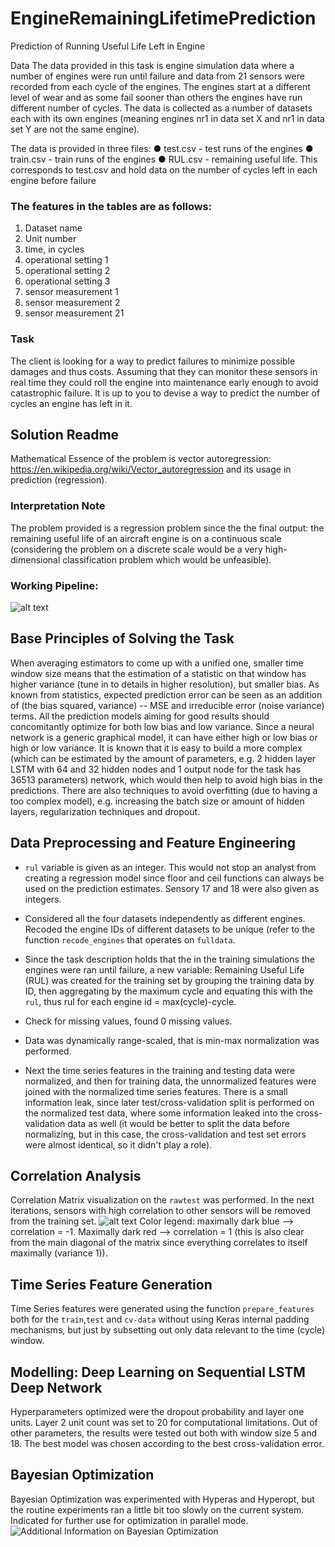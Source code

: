 # EngineRemainingLifetimePrediction
Prediction of Running Useful Life Left in Engine

Data
The data provided in this task is engine simulation data where a number of engines were run until failure and data from 21 sensors were recorded from each cycle of the engines.
The engines start at a different level of wear and as some fail sooner than others the engines have run different number of cycles.
The data is collected as a number of datasets each with its own engines (meaning engines nr1 in data set X and  nr1 in data set Y are not the same engine).

The data is provided in three files:
●	test.csv - test runs of the engines
●	train.csv -  train runs of the engines
●	RUL.csv - remaining useful life. This corresponds to test.csv and hold data on the number of cycles left in each engine before failure
### The features in the tables are as follows:
1)	Dataset name
2)	Unit number
3)	time, in cycles
4)	operational setting 1
5)	operational setting 2
6)	operational setting 3
7)	sensor measurement 1
8)	sensor measurement  2
9)	sensor measurement  21

### Task
The client is looking for a way to predict failures to minimize possible damages and thus costs. Assuming that they can monitor these sensors in real time they could roll the engine into maintenance early enough to avoid catastrophic failure.
It is up to you to devise a way to predict the number of cycles an engine has left in it.

## Solution Readme
Mathematical Essence of the problem is vector autoregression:
https://en.wikipedia.org/wiki/Vector_autoregression and its usage in prediction (regression).

### Interpretation Note
The problem provided is a regression problem since the the final output: the remaining useful life of an aircraft engine is on a continuous scale (considering the problem on a discrete scale would be a very high-dimensional classification problem which would be unfeasible).

### Working Pipeline:
![alt text](https://lh3.googleusercontent.com/PA34O6XX1nkQHbXMABVaFB44VYnuVZunZvBh6K71DfVrocsCw5nxUOqJBw3SD5ofVV5iug90oEjyGQ=s599)



## Base Principles of Solving the Task
When averaging estimators to come up with a unified one, smaller time window size means that the estimation of a statistic on that window has higher  variance (tune in to details in higher resolution), but smaller bias. As known from statistics, expected prediction error can be seen as an addition of (the bias squared, variance) -- MSE and irreducible error (noise variance) terms. All the prediction models aiming for good results should concomitantly optimize for both low bias and low variance.
Since a neural network is a generic graphical model, it can have either high or low bias or high or low variance. It is known that it is easy to build a more complex (which can be estimated by the amount of parameters, e.g. 2 hidden layer LSTM with 64 and 32 hidden nodes and 1 output node for the task has 36513 parameters) network, which would then help to avoid high bias in the predictions. There are also techniques to avoid overfitting (due to having a too complex model), e.g. increasing the batch size or amount of hidden layers, regularization techniques and dropout.


## Data Preprocessing and Feature Engineering
* `rul` variable is given as an integer. This would not stop an analyst from creating a regression model since floor and ceil functions can always be used on the prediction estimates.  Sensory 17 and 18 were also given as integers.

* Considered all the four datasets independently as different engines. Recoded the engine IDs of different datasets to be unique (refer to the function `recode_engines` that operates on `fulldata`.
* Since the task description holds that the in the training simulations the engines were ran until failure, a new  variable: Remaining Useful Life (RUL) was created for the training set by grouping the training data  by ID, then aggregating by the maximum cycle and equating this with the `rul`, thus rul for each engine id = max(cycle)-cycle.
* Check for missing values, found 0 missing values.
* Data was dynamically range-scaled, that is min-max normalization was performed.
* Next the time series features in the training and testing data were normalized, and then for training data, the unnormalized features were joined with the normalized time series features. There is a small information leak, since later test/cross-validation split is performed on the normalized test data, where some information leaked into the cross-validation data as well (it would be better to split the data before normalizing, but in this case, the cross-validation and test set errors were almost identical, so it didn't play a role).

## Correlation Analysis
Correlation Matrix visualization on the `rawtest` was performed. In the next iterations, sensors with high correlation to other sensors will be removed from the training set.
![alt text](http://i64.tinypic.com/2jbtrgn.png)
Color legend: maximally dark blue --> correlation = -1. Maximally dark red --> correlation = 1 (this is also clear from the main diagonal of the matrix since everything correlates to itself maximally (variance 1)).

## Time Series Feature Generation
Time Series features were generated using the function `prepare_features` both for the `train`,`test` and `cv-data` without using Keras internal padding mechanisms, but just by subsetting out only data relevant to the time (cycle) window.

## Modelling: Deep Learning on Sequential LSTM Deep Network
Hyperparameters optimized were the dropout probability and layer one units. Layer 2 unit count was set to 20 for computational limitations. Out of other parameters, the results were tested out both with window size 5 and 18. The best model was chosen according to the best cross-validation error.

## Bayesian Optimization

Bayesian Optimization was experimented with Hyperas and Hyperopt, but the routine experiments ran a little bit too slowly on the current system. Indicated for further use for optimization in parallel mode.
![Additional Information on Bayesian Optimization](https://github.com/fmfn/BayesianOptimization)




